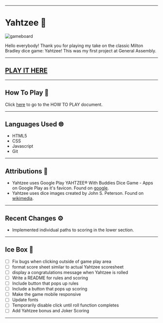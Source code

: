 
***

# Yahtzee 🎲

![gameboard](../images/../Yahtzee/images/Screen%20Shot%202022-02-18%20at%209.44.36%20AM.png)

Hello everybody! Thank you for playing my take on the classic Milton Bradley dice game: Yahtzee! This was my first project at General Assembly. 

***

## [PLAY IT HERE](https://provideforme.github.io/yahtzee/)

***

## How To Play 📖

Click [here](https://github.com/provideforme/yahtzee/blob/main/HOWTOPLAY.md) to go to the HOW TO PLAY document.

***

## Languages Used 🌐

* HTML5
* CSS
* Javascript
* Git

***

## Attributions 🥂

* Yahtzee uses Google Play
YAHTZEE® With Buddies Dice Game - Apps on Google Play as it's favicon. Found on [google](https://play-lh.googleusercontent.com/m76W0Ze8yRKWR19cNkMXJSyvhhLDMt0hDj7enIWQkBy9LvLqmLM03oAs79n4frEtE_oV).
* Yahtzee uses dice images created by John S. Peterson. Found on [wikimedia](https://commons.wikimedia.org/wiki/File:Dice-1-b.svg).

***

## Recent Changes ⚙️

* Implemented individual paths to scoring in the lower section.

***

## Ice Box 🧊

- [ ] Fix bugs when clicking outside of game play area
- [ ] format score sheet similar to actual Yahtzee scoresheet
- [ ] display a congratulations message when Yahtzee is rolled
- [ ] Write a README for rules and scoring
- [ ] Include button that pops up rules 
- [ ] Include a button that pops up scoring
- [ ] Make the game mobile responsive
- [ ] Update fonts
- [ ] Temporarily disable click until roll function completes
- [ ] Add Yahtzee bonus and Joker Scoring

***
